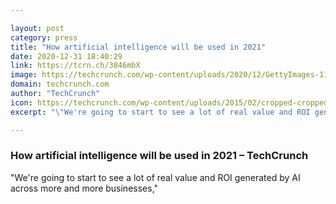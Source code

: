```yaml
---

layout: post
category: press
title: "How artificial intelligence will be used in 2021"
date: 2020-12-31 18:40:29
link: https://tcrn.ch/3846mbX
image: https://techcrunch.com/wp-content/uploads/2020/12/GettyImages-1160440766.jpg?w=600
domain: techcrunch.com
author: "TechCrunch"
icon: https://techcrunch.com/wp-content/uploads/2015/02/cropped-cropped-favicon-gradient.png?w=180
excerpt: "\"We're going to start to see a lot of real value and ROI generated by AI across more and more businesses,\""

---
```


### How artificial intelligence will be used in 2021 – TechCrunch

"We're going to start to see a lot of real value and ROI generated by AI across more and more businesses,"